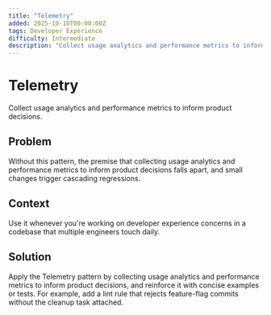 ```yaml
---
title: "Telemetry"
added: 2025-10-10T00:00:00Z
tags: Developer Experience
difficulty: Intermediate
description: "Collect usage analytics and performance metrics to inform product decisions."
---
```

# Telemetry

Collect usage analytics and performance metrics to inform product decisions.

## Problem

Without this pattern, the premise that collecting usage analytics and performance metrics to inform product decisions falls apart, and small changes trigger cascading regressions.

## Context

Use it whenever you're working on developer experience concerns in a codebase that multiple engineers touch daily.

## Solution

Apply the Telemetry pattern by collecting usage analytics and performance metrics to inform product decisions, and reinforce it with concise examples or tests. For example, add a lint rule that rejects feature-flag commits without the cleanup task attached.

